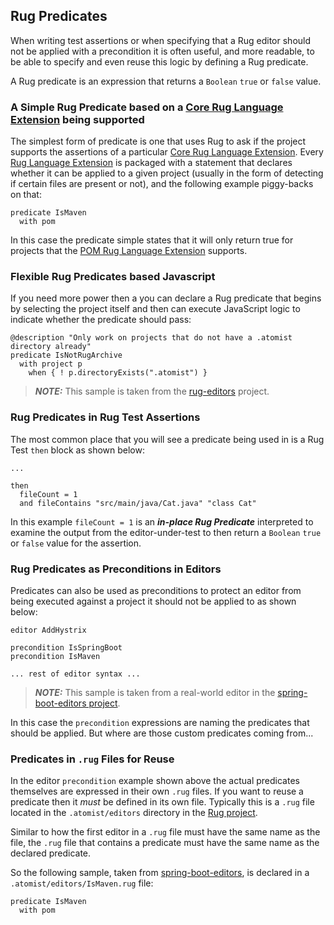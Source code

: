 ## Rug Predicates

When writing test assertions or when specifying that a Rug editor
should not be applied with a precondition it is often useful, and more
readable, to be able to specify and even reuse this logic by defining
a Rug predicate.

A Rug predicate is an expression that returns a `Boolean` `true` or
`false` value.

### A Simple Rug Predicate based on a [Core Rug Language Extension][extensions] being supported

The simplest form of predicate is one that uses Rug to ask if the
project supports the assertions of a
particular [Core Rug Language Extension][extensions]. Every [Rug Language Extension][extensions] is packaged with
a statement that declares whether it can be applied to a given project
(usually in the form of detecting if certain files are present or
not), and the following example piggy-backs on that:

[extensions]: /reference/rug/extensions/index.md

```rug
predicate IsMaven
  with pom
```

In this case the predicate simple states that it will only return true
for projects that the [POM Rug Language Extension][pom]
supports.

[pom]: /reference/rug/extensions/pom.md

### Flexible Rug Predicates based Javascript

If you need more power then a you can declare a Rug predicate that
begins by selecting the project itself and then can execute JavaScript
logic to indicate whether the predicate should pass:

```rug
@description "Only work on projects that do not have a .atomist directory already"
predicate IsNotRugArchive
  with project p
    when { ! p.directoryExists(".atomist") }
```

> ***NOTE:*** This sample is taken from the [rug-editors][] project.

[rug-editors]: https://github.com/atomist-rugs/rug-editors

### Rug Predicates in Rug Test Assertions

The most common place that you will see a predicate being used in is a
Rug Test `then` block as shown below:

```rug
...

then
  fileCount = 1
  and fileContains "src/main/java/Cat.java" "class Cat"
```

In this example `fileCount = 1` is an ***in-place Rug Predicate***
interpreted to examine the output from the editor-under-test to then
return a `Boolean` `true` or `false` value for the assertion.

 <!-- Include predicates as they are used in reviewer syntax -->

### Rug Predicates as Preconditions in Editors

Predicates can also be used as preconditions to protect an editor from
being executed against a project it should not be applied to as shown
below:

```rug
editor AddHystrix

precondition IsSpringBoot
precondition IsMaven

... rest of editor syntax ...

```

> ***NOTE:*** This sample is taken from a real-world editor in
> the [spring-boot-editors project][boot-editors].

[boot-editors]: https://github.com/atomist-rugs/spring-boot-editors

In this case the `precondition` expressions are naming the predicates
that should be applied. But where are those custom predicates coming
from...


### Predicates in `.rug` Files for Reuse

In the editor `precondition` example shown above the actual predicates
themselves are expressed in their own `.rug` files. If you want to
reuse a predicate then it *must* be defined in its own file. Typically
this is a `.rug` file located in the `.atomist/editors` directory in
the [Rug project](archives.md).

Similar to how the first editor in a `.rug` file must have the same
name as the file, the `.rug` file that contains a predicate must have
the same name as the declared predicate.

So the following sample, taken from [spring-boot-editors][is-maven],
is declared in a `.atomist/editors/IsMaven.rug` file:

```rug
predicate IsMaven
  with pom
```

[is-maven]: https://github.com/atomist-rugs/spring-boot-editors/blob/master/.atomist/editors/IsMaven.rug
